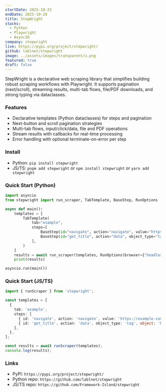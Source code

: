 ```yaml
---
startDate: 2025-10-25
endDate: 2025-10-28
title: StepWright
stacks:
  - Python
  - Playwright
  - AsyncIO
company: stepwright
live: https://pypi.org/project/stepwright/
github: lablnet/stepwright
image: ../assets/images/transparent/u.png
featured: true
draft: false
---
```


StepWright is a declarative web scraping library that simplifies building robust scraping workflows with Playwright. It supports pagination (next/scroll), streaming results, multi-tab flows, file/PDF downloads, and strong typing via dataclasses.

### Features
- Declarative templates (Python dataclasses) for steps and pagination
- Next-button and scroll pagination strategies
- Multi-tab flows, input/click/data, file and PDF operations
- Stream results with callbacks for real-time processing
- Error handling with optional terminate-on-error per step

### Install
- Python: `pip install stepwright`
- JS/TS: `pnpm add stepwright` or `npm install stepwright` or `yarn add stepwright`

### Quick Start (Python)
```python
import asyncio
from stepwright import run_scraper, TabTemplate, BaseStep, RunOptions

async def main():
    templates = [
        TabTemplate(
            tab="example",
            steps=[
                BaseStep(id="navigate", action="navigate", value="https://example.com"),
                BaseStep(id="get_title", action="data", object_type="tag", object="h1", key="title", data_type="text"),
            ],
        )
    ]
    results = await run_scraper(templates, RunOptions(browser={"headless": True}))
    print(results)

asyncio.run(main())
```

### Quick Start (JS/TS)
```ts
import { runScraper } from 'stepwright';

const templates = [
  {
    tab: 'example',
    steps: [
      { id: 'navigate', action: 'navigate', value: 'https://example.com' },
      { id: 'get_title', action: 'data', object_type: 'tag', object: 'h1', key: 'title', data_type: 'text' },
    ],
  },
];

const results = await runScraper(templates);
console.log(results);
```

### Links
- PyPI: `https://pypi.org/project/stepwright/`
- Python repo: `https://github.com/lablnet/stepwright`
- JS/TS repo: `https://github.com/Framework-Island/stepwright`


